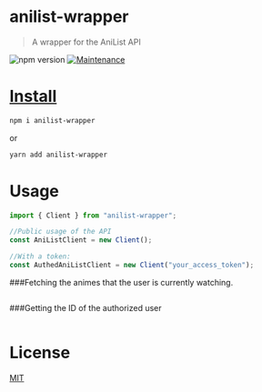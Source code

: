 # anilist-wrapper

> A wrapper for the AniList API

![npm version](https://img.shields.io/badge/npm->=6.9.x-brightgreen.svg)
<a href="https://github.com/system32uwu/anilist-wrapper/graphs/commit-activity">
<img alt="Maintenance" src="https://img.shields.io/badge/Maintained%3F-yes-green.svg" target="_blank" />

# Install

```bash
npm i anilist-wrapper
```

or

```bash
yarn add anilist-wrapper
```

# Usage

```js
import { Client } from "anilist-wrapper";

//Public usage of the API
const AniListClient = new Client();

//With a token:
const AuthedAniListClient = new Client("your_access_token");

```
###Fetching the animes that the user is currently watching.

```js

```

###Getting the ID of the authorized user

```js

```

# License

[MIT](https://github.com/system32uwu/anilist-wraper/blob/main/LICENSE.md)
